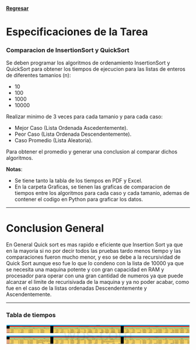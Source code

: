#### [Regresar](../../README.md)
# Especificaciones de la Tarea
### Comparacion de InsertionSort y QuickSort
Se deben programar los algoritmos de ordenamiento InsertionSort y QuickSort para obtener los tiempos de ejecucion para las listas de enteros de diferentes tamanios (n):

- 10
- 100
- 1000
- 10000

Realizar minimo de 3 veces para cada tamanio y para cada caso:

- Mejor Caso (Lista Ordenada Ascedentemente).
- Peor Caso (Lista Ordenada Descendentemente).
- Caso Promedio (Lista Aleatoria).

Para obtener el promedio y generar una conclusion al comparar dichos algoritmos.

**Notas**: 

- Se tiene tanto la tabla de los tiempos en PDF y Excel.
- En la carpeta Graficas, se tienen las graficas de comparacion de tiempos entre los algoritmos para cada caso y cada tamanio, ademas de contener el codigo en Python para graficar los datos.

---
# Conclusion General
En General Quick sort es mas rapido e eficiente que Insertion Sort ya que en la mayoria si no por decir todos las pruebas tardo menos tiempo y las comparaciones fueron mucho menor, y eso se debe a la recursividad de Quick Sort aunque eso fue lo que lo condeno con la lista de 10000 ya que se necesita una maquina potente y con gran capacidad en RAM y procesador para operar con una gran cantidad de numeros ya que puede alcanzar el limite de recurisivada de la maquina y ya no poder acabar, como fue en el caso de la listas ordenadas Descendentemente y Ascendentemente.  

---
### Tabla de tiempos
![Tabla de Tiempos](Tabla.png)